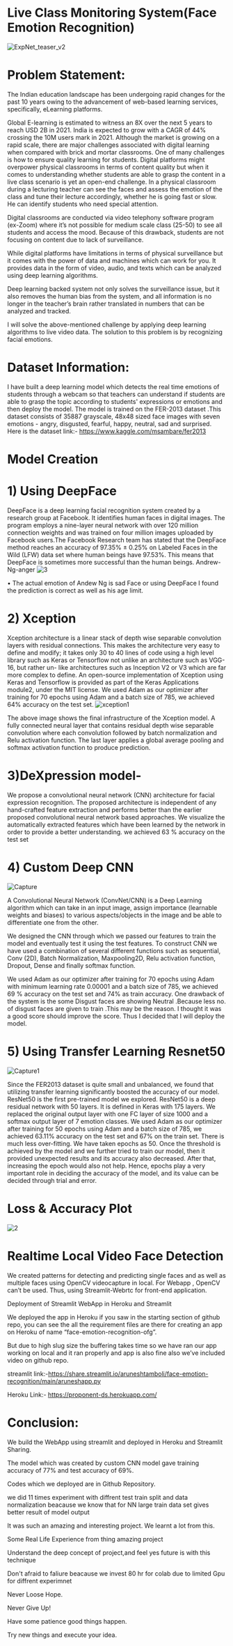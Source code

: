 # Live Class Monitoring System(Face Emotion Recognition)

![ExpNet_teaser_v2](https://user-images.githubusercontent.com/88345564/140759432-c85f97df-fd9b-4fdd-88a5-d97ca1fb4072.jpg)


# Problem Statement:
The Indian education landscape has been undergoing rapid changes for the past 10 years owing to the advancement of web-based learning services, specifically, eLearning platforms.

Global E-learning is estimated to witness an 8X over the next 5 years to reach USD 2B in 2021. India is expected to grow with a CAGR of 44% crossing the 10M users mark in 2021. Although the market is growing on a rapid scale, there are major challenges associated with digital learning when compared with brick and mortar classrooms. One of many challenges is how to ensure quality learning for students. Digital platforms might overpower physical classrooms in terms of content quality but when it comes to understanding whether students are able to grasp the content in a live class scenario is yet an open-end challenge. In a physical classroom during a lecturing teacher can see the faces and assess the emotion of the class and tune their lecture accordingly, whether he is going fast or slow. He can identify students who need special attention.

Digital classrooms are conducted via video telephony software program (ex-Zoom) where it’s not possible for medium scale class (25-50) to see all students and access the mood. Because of this drawback, students are not focusing on content due to lack of surveillance.

While digital platforms have limitations in terms of physical surveillance but it comes with the power of data and machines which can work for you. It provides data in the form of video, audio, and texts which can be analyzed using deep learning algorithms.

Deep learning backed system not only solves the surveillance issue, but it also removes the human bias from the system, and all information is no longer in the teacher’s brain rather translated in numbers that can be analyzed and tracked.

I will solve the above-mentioned challenge by applying deep learning algorithms to live video data. The solution to this problem is by recognizing facial emotions.

# Dataset Information:
I have built a deep learning model which detects the real time emotions of students through a webcam so that teachers can understand if students are able to grasp the topic according to students' expressions or emotions and then deploy the model. The model is trained on the FER-2013 dataset .This dataset consists of 35887 grayscale, 48x48 sized face images with seven emotions - angry, disgusted, fearful, happy, neutral, sad and surprised. Here is the dataset link:- https://www.kaggle.com/msambare/fer2013

# Model Creation

# 1) Using DeepFace

DeepFace is a deep learning facial recognition system created by a research group at Facebook. It identifies human faces in digital images. The program employs a nine-layer neural network with over 120 million connection weights and was trained on four million images uploaded by Facebook users.The Facebook Research team has stated that the DeepFace method reaches an accuracy of 97.35% ± 0.25% on Labeled Faces in the Wild (LFW) data set where human beings have 97.53%. This means that DeepFace is sometimes more successful than the human beings. Andrew-Ng-anger
![3](https://user-images.githubusercontent.com/88345564/140759597-80363460-fd6e-4cfc-90fa-f854aa2fa0fa.PNG)

• The actual emotion of Andew Ng is sad Face or using DeepFace I found the prediction is correct as well as his age limit.

# 2) Xception
Xception architecture is a linear stack of depth wise separable convolution layers with residual connections. This makes the architecture very easy to define and modify; it takes only 30 to 40 lines of code using a high level library such as Keras or Tensorflow not unlike an architecture such as VGG-16, but rather un- like architectures such as Inception V2 or V3 which are far more complex to define. An open-source implementation of Xception using Keras and Tensorflow is provided as part of the Keras Applications module2, under the MIT license. We used Adam as our optimizer after training for 70 epochs using Adam and a batch size of 785, we achieved 64% accuracy on the test set.
![xception1](https://user-images.githubusercontent.com/88345564/140759623-7f17bc5d-a5eb-45b2-b64a-3ec8c9c56063.jpg)



The above image shows the final infrastructure of the Xception model. A fully connected neural layer that contains residual depth wise separable convolution where each convolution followed by batch normalization and Relu activation function. The last layer applies a global average pooling and softmax activation function to produce prediction.

# 3)DeXpression model-

We propose a convolutional neural network (CNN) architecture for facial expression recognition. The proposed architecture is independent of any hand-crafted feature extraction and performs better than the earlier proposed convolutional neural network based approaches. We visualize the automatically extracted features which have been learned by the network in order to provide a better understanding. we achieved 63 % accuracy on the test set

# 4) Custom Deep CNN
![Capture](https://user-images.githubusercontent.com/88345564/140759670-28391c3f-04c0-4f24-915e-037c416a7329.PNG)

A Convolutional Neural Network (ConvNet/CNN) is a Deep Learning algorithm which can take in an input image, assign importance (learnable weights and biases) to various aspects/objects in the image and be able to differentiate one from the other.


We designed the CNN through which we passed our features to train the model and eventually test it using the test features. To construct CNN we have used a combination of several different functions such as sequential, Conv (2D), Batch Normalization, Maxpooling2D, Relu activation function, Dropout, Dense and finally softmax function.

We used Adam as our optimizer after training for 70 epochs using Adam with minimum learning rate 0.00001 and a batch size of 785, we achieved 69 % accuracy on the test set and 74% as train accuracy.
One drawback of the system is the some Disgust faces are showing Neutral .Because less no. of disgust faces are given to train .This may be the reason.
I thought it was a good score should improve the score.
Thus I decided that I will deploy the model.


# 5) Using Transfer Learning Resnet50

![Capture1](https://user-images.githubusercontent.com/88345564/140759731-b500b1bf-d93c-4006-8b07-d0adf2b02787.PNG)

Since the FER2013 dataset is quite small and unbalanced, we found that utilizing transfer learning significantly boosted the accuracy of our model. ResNet50 is the first pre-trained model we explored. ResNet50 is a deep residual network with 50 layers. It is defined in Keras with 175 layers. We replaced the original output layer with one FC layer of size 1000 and a softmax output layer of 7 emotion classes. We used Adam as our optimizer after training for 50 epochs using Adam and a batch size of 785, we achieved 63.11% accuracy on the test set and 67% on the train set. There is much less over-fitting. We have taken epochs as 50. Once the threshold is achieved by the model and we further tried to train our model, then it provided unexpected results and its accuracy also decreased. After that, increasing the epoch would also not help. Hence, epochs play a very important role in deciding the accuracy of the model, and its value can be decided through trial and error.

# Loss & Accuracy Plot

![2](https://user-images.githubusercontent.com/88345564/140759760-14ee0b20-bc4a-44d8-b7f0-ad0aaa246ebe.PNG)

# Realtime Local Video Face Detection
We created patterns for detecting and predicting single faces and as well as multiple faces using OpenCV videocapture in local. For Webapp , OpenCV can’t be used. Thus, using Streamlit-Webrtc for front-end application.

Deployment of Streamlit WebApp in Heroku and Streamlit

We deployed the app in Heroku if you saw in the starting section of github repo, you can see the all the requirement files are there for creating an app on Heroku of name “face-emotion-recognition-ofg”.

But due to high slug size the buffering takes time so we have ran our app working on local and it ran properly and app is also fine also we’ve included video on github repo.

streamlit link:-https://share.streamlit.io/aruneshtamboli/face-emotion-recognition/main/aruneshapp.py

Heroku Link:- https://proponent-ds.herokuapp.com/

# Conclusion:

We build the WebApp using streamlit and deployed in Heroku and Streamlit Sharing.

The model which was created by custom CNN model gave training accuracy of 77% and test accuracy of 69%.

Codes which we deployed are in Github Repository.

we did 11 times experiment with diffrent test train split and data normalization beacause we know that for NN large train data set gives better result of model output

It was such an amazing and interesting project. We learnt a lot from this.

Some Real Life Experience from thing amazing project

Understand the deep concept of project,and feel yes future is with this technique

Don't afraid to faliure beacause we invest 80 hr for colab due to limited Gpu for diffrent experimnet

Never Loose Hope.

Never Give Up!

Have some patience good things happen.

Try new things and execute your idea.
